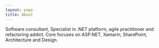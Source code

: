 ```yaml
---
layout: page
title: About
---
```


Software consultant, Specialist in .NET platform, agile practitioner and refactoring addict. Core focuses on ASP.NET, Xamarin, SharePoint, Architecture and Design.